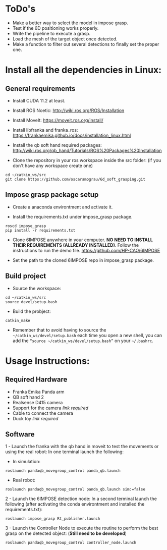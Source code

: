 # ToDo's
- Make a better way to select the model in impose grasp.
- Test if the 6D positioning works properly.
- Write the pipeline to execute a grasp.
- Load the mesh of the target object once detected.
- Make a function to filter out several detections to finally set the proper one.

# Install all the dependencies in Linux:
## General requirements
- Install CUDA 11.2 at least.

- Install ROS Noetic: http://wiki.ros.org/ROS/Installation

- Install MoveIt: https://moveit.ros.org/install/

- Install libfranka and franka_ros: https://frankaemika.github.io/docs/installation_linux.html

- Install the qb soft hand required packages: http://wiki.ros.org/qb_hand/Tutorials/ROS%20Packages%20Installation

- Clone the repository in your ros workspace inside the src folder: (if you don't have any workspace create one)
```
cd ~/catkin_ws/src
git clone https://github.com/oscaramograu/6d_soft_grasping.git
```

## Impose grasp package setup
- Create a anaconda environtment and activate it.

- Install the requirements.txt under impose_grasp package.
```
roscd impose_grasp
pip install -r requirements.txt
```

- Clone 6IMPOSE anywhere in your computer. **NO NEED TO INSTALL THEIR REQUIREMENTS (ALLREADY INSTALLED)**. Follow the instructions to run the demo file. https://github.com/HP-CAO/6IMPOSE

- Set the path to the cloned 6IMPOSE repo in impose_grasp package.

## Build project
- Source the workspace:
```
cd ~/catkin_ws/src
source devel/setup.bash
```

- Build the probject:
```
catkin_make
```
- Remember that to avoid having to source the ```~/catkin_ws/devel/setup.bash``` each time you open a new shell, you can add the ```“source ~/catkin_ws/devel/setup.bash”``` on your ```~/.bashrc```.

# Usage Instructions:
## Required Hardware
- Franka Emika Panda arm
- QB soft hand 2
- Realsense D415 camera
- Support for the camera _link required_ 
- Cable to connect the camera
- Duck toy _link required_

## Software
1 - Launch the franka with the qb hand in moveit to test the movements or using the real robot:
In one terminal launch the following:
- In simulation:
```
roslaunch pandaqb_movegroup_control panda_qb.launch
```

- Real robot:
```
roslaunch pandaqb_movegroup_control panda_qb.launch sim:=false
```

2 - Launch the 6IMPOSE detection node:
In a second terminal launch the following (after activating the conda environtment and installed the requirements.txt):

```
roslaunch impose_grasp Rt_publisher.launch
```

3 - Launch the Controller Node to execute the routine to perform the best grasp on the detected object: (**Still need to be developed**)
```
roslaunch pandaqb_movegroup_control controller_node.launch
```
